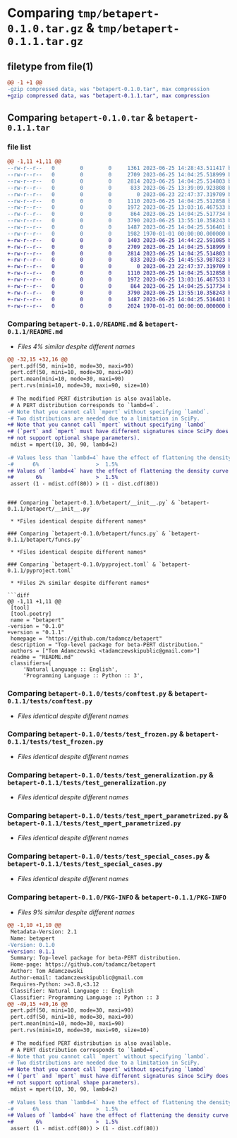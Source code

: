 # Comparing `tmp/betapert-0.1.0.tar.gz` & `tmp/betapert-0.1.1.tar.gz`

## filetype from file(1)

```diff
@@ -1 +1 @@
-gzip compressed data, was "betapert-0.1.0.tar", max compression
+gzip compressed data, was "betapert-0.1.1.tar", max compression
```

## Comparing `betapert-0.1.0.tar` & `betapert-0.1.1.tar`

### file list

```diff
@@ -1,11 +1,11 @@
--rw-r--r--   0        0        0     1361 2023-06-25 14:28:43.511417 betapert-0.1.0/README.md
--rw-r--r--   0        0        0     2709 2023-06-25 14:04:25.518999 betapert-0.1.0/betapert/__init__.py
--rw-r--r--   0        0        0     2814 2023-06-25 14:04:25.514803 betapert-0.1.0/betapert/funcs.py
--rw-r--r--   0        0        0      833 2023-06-25 13:39:09.923808 betapert-0.1.0/pyproject.toml
--rw-r--r--   0        0        0        0 2023-06-23 22:47:37.319709 betapert-0.1.0/tests/__init__.py
--rw-r--r--   0        0        0     1110 2023-06-25 14:04:25.512858 betapert-0.1.0/tests/conftest.py
--rw-r--r--   0        0        0     1972 2023-06-25 13:03:16.467533 betapert-0.1.0/tests/test_frozen.py
--rw-r--r--   0        0        0      864 2023-06-25 14:04:25.517734 betapert-0.1.0/tests/test_generalization.py
--rw-r--r--   0        0        0     3790 2023-06-25 13:55:10.358243 betapert-0.1.0/tests/test_mpert_parametrized.py
--rw-r--r--   0        0        0     1487 2023-06-25 14:04:25.516401 betapert-0.1.0/tests/test_special_cases.py
--rw-r--r--   0        0        0     1982 1970-01-01 00:00:00.000000 betapert-0.1.0/PKG-INFO
+-rw-r--r--   0        0        0     1403 2023-06-25 14:44:22.591085 betapert-0.1.1/README.md
+-rw-r--r--   0        0        0     2709 2023-06-25 14:04:25.518999 betapert-0.1.1/betapert/__init__.py
+-rw-r--r--   0        0        0     2814 2023-06-25 14:04:25.514803 betapert-0.1.1/betapert/funcs.py
+-rw-r--r--   0        0        0      833 2023-06-25 14:45:53.987823 betapert-0.1.1/pyproject.toml
+-rw-r--r--   0        0        0        0 2023-06-23 22:47:37.319709 betapert-0.1.1/tests/__init__.py
+-rw-r--r--   0        0        0     1110 2023-06-25 14:04:25.512858 betapert-0.1.1/tests/conftest.py
+-rw-r--r--   0        0        0     1972 2023-06-25 13:03:16.467533 betapert-0.1.1/tests/test_frozen.py
+-rw-r--r--   0        0        0      864 2023-06-25 14:04:25.517734 betapert-0.1.1/tests/test_generalization.py
+-rw-r--r--   0        0        0     3790 2023-06-25 13:55:10.358243 betapert-0.1.1/tests/test_mpert_parametrized.py
+-rw-r--r--   0        0        0     1487 2023-06-25 14:04:25.516401 betapert-0.1.1/tests/test_special_cases.py
+-rw-r--r--   0        0        0     2024 1970-01-01 00:00:00.000000 betapert-0.1.1/PKG-INFO
```

### Comparing `betapert-0.1.0/README.md` & `betapert-0.1.1/README.md`

 * *Files 4% similar despite different names*

```diff
@@ -32,15 +32,16 @@
 pert.pdf(50, mini=10, mode=30, maxi=90)
 pert.cdf(50, mini=10, mode=30, maxi=90)
 pert.mean(mini=10, mode=30, maxi=90)
 pert.rvs(mini=10, mode=30, maxi=90, size=10)
 
 # The modified PERT distribution is also available.
 # A PERT distribution corresponds to `lambd=4`.
-# Note that you cannot call `mpert` without specifying `lambd`. 
-# Two distributions are needed due to a limitation in SciPy.
+# Note that you cannot call `mpert` without specifying `lambd`
+# (`pert` and `mpert` must have different signatures since SciPy does
+# not support optional shape parameters).
 mdist = mpert(10, 30, 90, lambd=2)
 
-# Values less than `lambd=4` have the effect of flattening the density curve
-#      6%                  >  1.5%
+# Values of `lambd<4` have the effect of flattening the density curve
+#       6%                 >  1.5%
 assert (1 - mdist.cdf(80)) > (1 - dist.cdf(80))
 ```
```

### Comparing `betapert-0.1.0/betapert/__init__.py` & `betapert-0.1.1/betapert/__init__.py`

 * *Files identical despite different names*

### Comparing `betapert-0.1.0/betapert/funcs.py` & `betapert-0.1.1/betapert/funcs.py`

 * *Files identical despite different names*

### Comparing `betapert-0.1.0/pyproject.toml` & `betapert-0.1.1/pyproject.toml`

 * *Files 2% similar despite different names*

```diff
@@ -1,11 +1,11 @@
 [tool]
 [tool.poetry]
 name = "betapert"
-version = "0.1.0"
+version = "0.1.1"
 homepage = "https://github.com/tadamcz/betapert"
 description = "Top-level package for beta-PERT distribution."
 authors = ["Tom Adamczewski <tadamczewskipublic@gmail.com>"]
 readme = "README.md"
 classifiers=[
     'Natural Language :: English',
     'Programming Language :: Python :: 3',
```

### Comparing `betapert-0.1.0/tests/conftest.py` & `betapert-0.1.1/tests/conftest.py`

 * *Files identical despite different names*

### Comparing `betapert-0.1.0/tests/test_frozen.py` & `betapert-0.1.1/tests/test_frozen.py`

 * *Files identical despite different names*

### Comparing `betapert-0.1.0/tests/test_generalization.py` & `betapert-0.1.1/tests/test_generalization.py`

 * *Files identical despite different names*

### Comparing `betapert-0.1.0/tests/test_mpert_parametrized.py` & `betapert-0.1.1/tests/test_mpert_parametrized.py`

 * *Files identical despite different names*

### Comparing `betapert-0.1.0/tests/test_special_cases.py` & `betapert-0.1.1/tests/test_special_cases.py`

 * *Files identical despite different names*

### Comparing `betapert-0.1.0/PKG-INFO` & `betapert-0.1.1/PKG-INFO`

 * *Files 9% similar despite different names*

```diff
@@ -1,10 +1,10 @@
 Metadata-Version: 2.1
 Name: betapert
-Version: 0.1.0
+Version: 0.1.1
 Summary: Top-level package for beta-PERT distribution.
 Home-page: https://github.com/tadamcz/betapert
 Author: Tom Adamczewski
 Author-email: tadamczewskipublic@gmail.com
 Requires-Python: >=3.8,<3.12
 Classifier: Natural Language :: English
 Classifier: Programming Language :: Python :: 3
@@ -49,15 +49,16 @@
 pert.pdf(50, mini=10, mode=30, maxi=90)
 pert.cdf(50, mini=10, mode=30, maxi=90)
 pert.mean(mini=10, mode=30, maxi=90)
 pert.rvs(mini=10, mode=30, maxi=90, size=10)
 
 # The modified PERT distribution is also available.
 # A PERT distribution corresponds to `lambd=4`.
-# Note that you cannot call `mpert` without specifying `lambd`. 
-# Two distributions are needed due to a limitation in SciPy.
+# Note that you cannot call `mpert` without specifying `lambd`
+# (`pert` and `mpert` must have different signatures since SciPy does
+# not support optional shape parameters).
 mdist = mpert(10, 30, 90, lambd=2)
 
-# Values less than `lambd=4` have the effect of flattening the density curve
-#      6%                  >  1.5%
+# Values of `lambd<4` have the effect of flattening the density curve
+#       6%                 >  1.5%
 assert (1 - mdist.cdf(80)) > (1 - dist.cdf(80))
 ```
```

